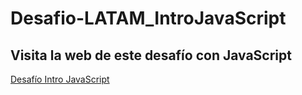 # Desafio-LATAM_IntroJavaScript

## Visita la web de este desafío con JavaScript
<a href="https://carolinalunasfarah.github.io/Desafio-LATAM_AnimacionesCSS/" target="_blank" rel="noopener noreferrer">Desafío Intro JavaScript</a>